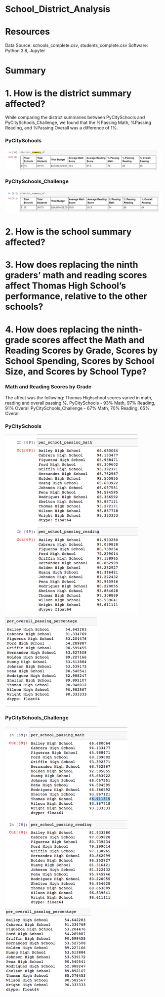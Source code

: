 # School_District_Analysis

# Resources

Data Source: schools_complete.csv, students_complete.csv Software: Python 3.8, Jupyter

# Summary

# 1. How is the district summary affected?
While comparing the district summaries between PyCitySchools and PyCitySchools_Challenge, we found that the %Passing Math, %Passing Reading, and %Passing Overall was a difference of 1%.

### PyCitySchools

![PyCitySchools](https://github.com/Samira786/School_District_Analysis/blob/master/DistrictSummary%20-%20PyCitySchools.png)


### PyCitySchools_Challenge

![PyCitySchools_Challenge](https://github.com/Samira786/School_District_Analysis/blob/master/DistrictSummary%20-%20PyCitySchools_Challenge.png)


# 2. How is the school summary affected?


# 3. How does replacing the ninth graders’ math and reading scores affect Thomas High School’s performance, relative to the other schools?


# 4. How does replacing the ninth-grade scores affect the Math and Reading Scores by Grade, Scores by School Spending, Scores by School Size, and Scores by School Type? 

### Math and Reading Scores by Grade

The affect was the following: Thomas Highschool scores varied in math, reading and overall passing %.
PyCitySchools - 93% Math, 97% Reading, 91% Overall
PyCitySchools_Challenge - 67% Math, 70% Reading, 65% Overall

### PyCitySchools

![PyCitySchools](https://github.com/Samira786/School_District_Analysis/blob/master/Math%20%26%20reading%20scores_before.png)
![PyCitySchools](https://github.com/Samira786/School_District_Analysis/blob/master/Overall%20passing%25_before.png)

### PyCitySchools_Challenge

![PyCitySchools_Challenge](https://github.com/Samira786/School_District_Analysis/blob/master/Math%20%26%20reading%20scores_challenge.png)
![PyCitySchools_Challenge](https://github.com/Samira786/School_District_Analysis/blob/master/Overall%20passing%25_challenge.png)
